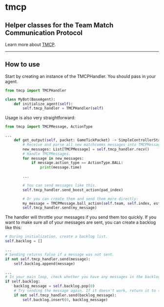 # tmcp
## Helper classes for the Team Match Communication Protocol

Learn more about [TMCP](https://github.com/RLBot/RLBot/wiki/Team-Match-Communication-Protocol).

---

## How to use

Start by creating an instance of the TMCPHandler.
You should pass in your agent.

```py
from tmcp import TMCPHandler

class MyBot(BaseAgent):
    def initialize_agent(self):
        self.tmcp_handler = TMCPHandler(self)
```

Usage is also very straightforward:

```py
from tmcp import TMCPMessage, ActionType

...
    def get_output(self, packet: GameTickPacket) -> SimpleControllerState:
        # Receive and parse all new matchcomms messages into TMCPMessage objects.
        new_messages: List[TMCPMessage] = self.tmcp_handler.recv()
        # Handle TMCPMessages.
        for message in new_messages:
            if message.action_type == ActionType.BALL:
                print(message.time)
        
        ...

        # You can send messages like this.
        self.tmcp_handler.send_boost_action(pad_index)

        # Or you can create them and send them more directly:
        my_message = TMCPMessage.ball_action(self.team, self.index, estimated_time_of_arrival)
        self.tmcp_handler.send(my_message)
```

The handler will throttle your messages if you send them too quickly.
If you want to make sure all of your messages are sent, you can create a backlog like this:

```py
# During initialization, create a backlog list.
self.backlog = []

...
# Sending returns false if a message was not sent.
if not self.tmcp_handler.send(message):
    self.backlog.append(message)

...
# In your main loop, check whether you have any messages in the backlog.
if self.backlog:
    backlog_message = self.backlog.pop(0)
    # Try sending the message again. If it doesn't work, return it to the backlog.
    if not self.tmcp_handler.send(backlog_message):
        self.backlog.insert(0, backlog_message)
```

